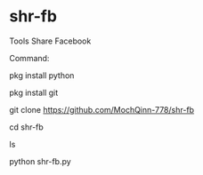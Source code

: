 # shr-fb
Tools Share Facebook 

Command:

pkg install python

pkg install git

git clone https://github.com/MochQinn-778/shr-fb

cd shr-fb

ls

python shr-fb.py
